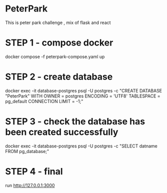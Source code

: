 # PeterPark
This is peter park challenge , mix of flask and react

# STEP 1 - compose docker
docker compose -f peterpark-compose.yaml up

# STEP 2 - create database
docker exec -it database-postgres psql -U postgres -c "CREATE DATABASE \"PeterPark\" WITH OWNER = postgres ENCODING = 'UTF8' TABLESPACE = pg_default CONNECTION LIMIT = -1;"

# STEP 3 - check the database has been created successfully
docker exec -it database-postgres psql -U postgres -c "SELECT datname FROM pg_database;"

# STEP 4 - final
run http://127.0.0.1:3000
